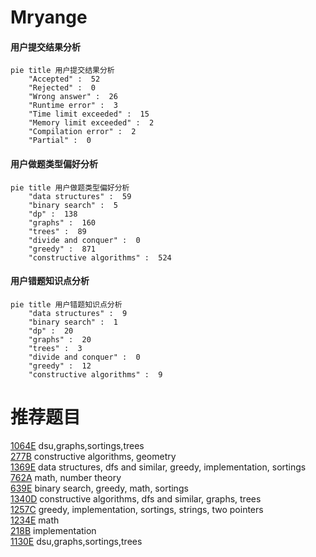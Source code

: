 # Mryange

<!-- tabs:start -->



#### **用户提交结果分析**

```mermaid
pie title 用户提交结果分析
    "Accepted" :  52
    "Rejected" :  0
    "Wrong answer" :  26
    "Runtime error" :  3
    "Time limit exceeded" :  15
    "Memory limit exceeded" :  2
    "Compilation error" :  2
    "Partial" :  0
```

#### **用户做题类型偏好分析**

```mermaid
pie title 用户做题类型偏好分析
    "data structures" :  59
    "binary search" :  5
    "dp" :  138
    "graphs" :  160
    "trees" :  89
    "divide and conquer" :  0
    "greedy" :  871
    "constructive algorithms" :  524
```
#### **用户错题知识点分析**

```mermaid
pie title 用户错题知识点分析
    "data structures" :  9
    "binary search" :  1
    "dp" :  20
    "graphs" :  20
    "trees" :  3
    "divide and conquer" :  0
    "greedy" :  12
    "constructive algorithms" :  9
```



<!-- tabs:end -->
# 推荐题目
[1064E](https://codeforces.com/contest/1064/problem/E)		dsu,graphs,sortings,trees		  
[277B](https://codeforces.com/contest/277/problem/B)		constructive algorithms,
                        geometry		  
[1369E](https://codeforces.com/contest/1369/problem/E)		data structures,
                        dfs and similar,
                        greedy,
                        implementation,
                        sortings		  
[762A](https://codeforces.com/contest/762/problem/A)		math,
                        number theory		  
[639E](https://codeforces.com/contest/639/problem/E)		binary search,
                        greedy,
                        math,
                        sortings		  
[1340D](https://codeforces.com/contest/1340/problem/D)		constructive algorithms,
                        dfs and similar,
                        graphs,
                        trees		  
[1257C](https://codeforces.com/contest/1257/problem/C)		greedy,
                        implementation,
                        sortings,
                        strings,
                        two pointers		  
[1234E](https://codeforces.com/contest/1234/problem/E)		math		  
[218B](https://codeforces.com/contest/218/problem/B)		implementation		  
[1130E](https://codeforces.com/contest/1130/problem/E)		dsu,graphs,sortings,trees		  

